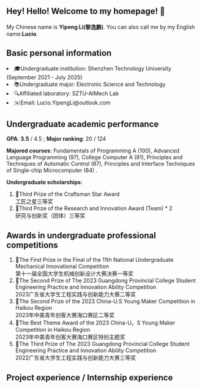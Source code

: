 ## Hey! Hello! Welcome to my homepage! 👋
My Chinese name is <strong>Yipeng Li(黎逸鹏)</strong>. You can also call me by my English name:<strong>Lucio</strong>.
<h2>Basic personal information</h2>
<li>🎓Undergraduate institution: Shenzhen Technology University (September 2021 - July 2025)</li>

<li>📚Undergraduate major: Electronic Science and Technology</li>

<li>🔍Affiliated laboratory: SZTU-AIMech Lab</li>

<li>✉️Email: Lucio.YipengLi@outlook.com</li>

<h2>Undergraduate academic performance</h2>

<strong>GPA</strong>: <strong>3.5</strong> / 4.5 ; 
<strong>Major ranking</strong>: 20 / 124

<strong>Majored courses</strong>: Fundamentals of Programming A (100), Advanced Language Programming (97), College Computer A (91), Principles and Techniques of Automatic Control (87), Principles and Interface Techniques of Single-chip Microcomputer (84) .

<strong>Undergraduate scholarships</strong>:
<ol>
  <li>🥉Third Prize of the Craftsman Star Award<br>工匠之星三等奖</li>
  <li>🥉Third Prize of the Research and Innovation Award (Team) * 2<br>研究与创新奖（团体）三等奖</li>
</ol>

<h2>Awards in undergraduate professional competitions</h2>
<ol>
  <li>🏅The First Prize in the Final of the 11th National Undergraduate Mechanical Innovational Competition<br>第十一届全国大学生机械创新设计大赛决赛一等奖</li>
  <li>🥈The Second Prize of The 2023 Guangdong Provincial College Student Engineering Practice and Innovation Ability Competition<br>2023广东省大学生工程实践与创新能力大赛二等奖</li>
  <li>🥈The Second Prize of the 2023 China-U.S Young Maker Competition in Haikou Region<br>2023年中美青年创客大赛海口赛区二等奖</li>
  <li>🥈The Best Theme Award of the 2023 China-U。S Young Maker Competition in Haikou Region<br>2023年中美青年创客大赛海口赛区特别主题奖</li>
  <li>🥉The Third Prize of The 2023 Guangdong Provincial College Student Engineering Practice and Innovation Ability Competition<br>2022广东省大学生工程实践与创新能力大赛三等奖</li>
</ol>


<h2>Project experience / Internship experience</h2>


<!--
**LucioRobo-Aimech/LucioRobo-Aimech** is a ✨ _special_ ✨ repository because its `README.md` (this file) appears on your GitHub profile.

Here are some ideas to get you started:

- 🔭 I’m currently working on ...
- 🌱 I’m currently learning ...
- 👯 I’m looking to collaborate on ...
- 🤔 I’m looking for help with ...
- 💬 Ask me about ...
- 📫 How to reach me: ...
- 😄 Pronouns: ...
- ⚡ Fun fact: ...
-->
